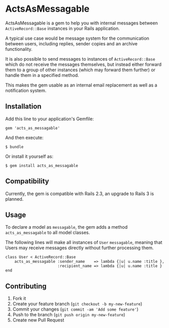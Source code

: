 ActsAsMessagable
================

ActsAsMessagable is a gem to help you with internal messages
between `ActiveRecord::Base` instances in your Rails application.

A typical use case would be message system for the communication
between users, including replies, sender copies and an archive functionality.

It is also possible to send messages to instances of `ActiveRecord::Base`
which do not receive the messages themselves, but instead either
forward them to a group of other instances (which may forward them further)
or handle them in a specified method.

This makes the gem usable as an internal email replacement as well
as a notification system.

Installation
------------

Add this line to your application's Gemfile:

    gem 'acts_as_messagable'

And then execute:

    $ bundle

Or install it yourself as:

    $ gem install acts_as_messagable

Compatibility
-------------

Currently, the gem is compatible with Rails 2.3,
an upgrade to Rails 3 is planned.

Usage
-----

To declare a model as `messagable`, the gem adds a method
`acts_as_messagable` to all model classes.

The following lines will make all instances of `User` `messagable`,
meaning that Users may receive messages directly without further
processing them.

    class User < ActiveRecord::Base
        acts_as_messagable :sender_name    => lambda {|u| u.name :title },
                           :recipient_name => lambda {|u| u.name :title }
    end

Contributing
------------

1. Fork it
2. Create your feature branch (`git checkout -b my-new-feature`)
3. Commit your changes (`git commit -am 'Add some feature'`)
4. Push to the branch (`git push origin my-new-feature`)
5. Create new Pull Request
